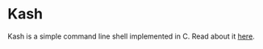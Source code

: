 
# Kash

Kash is a simple command line shell implemented in C. Read about it [here](http://mulholland.xyz/notes/kash/).
